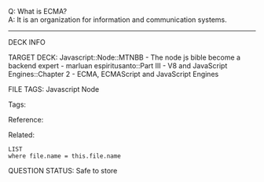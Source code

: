 Q: What is ECMA?  
A: It is an organization for information and communication systems.
<!--ID: 1690389247004-->

---

DECK INFO

TARGET DECK: Javascript::Node::MTNBB - The node js bible become a backend expert - marluan espiritusanto::Part III - V8 and JavaScript Engines::Chapter 2 - ECMA, ECMAScript and JavaScript Engines

FILE TAGS: Javascript Node

Tags:

Reference:

Related:

```dataview
LIST
where file.name = this.file.name
```

QUESTION STATUS: Safe to store